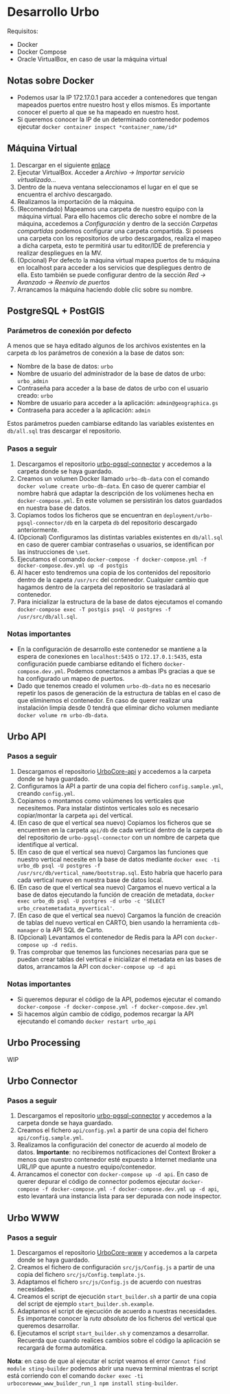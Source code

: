 # Desarrollo Urbo
Requisitos:
- Docker
- Docker Compose
- Oracle VirtualBox, en caso de usar la máquina virtual

## Notas sobre Docker
- Podemos usar la IP 172.17.0.1 para acceder a contenedores que tengan mapeados puertos entre nuestro host y ellos mismos. Es importante conocer el puerto al que se ha mapeado en nuestro host.
- Si queremos conocer la IP de un determinado contenedor podemos ejecutar `docker container inspect *container_name/id*`

## Máquina Virtual

1. Descargar en el siguiente [enlace](https://drive.google.com/file/d/1_AgD2uQO6QVkLDCGGwIOD2Y1xItC_87z/view?usp=sharing)
2. Ejecutar VirtualBox. Acceder a _Archivo -> Importar servicio virtualizado..._
3. Dentro de la nueva ventana seleccionamos el lugar en el que se encuentra el archivo descargado.
4. Realizamos la importación de la máquina.
5. (Recomendado) Mapeamos una carpeta de nuestro equipo con la máquina virtual. Para ello hacemos clic derecho sobre el
   nombre de la máquina, accedemos a _Configuración_ y dentro de la sección _Carpetas compartidas_ podemos configurar
   una carpeta compartida. Si posees una carpeta con los repositorios de urbo descargados, realiza el mapeo a dicha carpeta, esto te permitirá usar tu editor/IDE de preferencia y realizar despliegues en la MV.
6. (Opcional) Por defecto la máquina virtual mapea puertos de tu máquina en localhost para acceder a los servicios que
   despliegues dentro de ella. Esto también se puede configurar dentro de la sección _Red -> Avanzado -> Reenvío de puertos_
7. Arrancamos la máquina haciendo doble clic sobre su nombre.

## PostgreSQL + PostGIS

### Parámetros de conexión por defecto

A menos que se haya editado algunos de los archivos existentes en la carpeta `db` los parámetros de conexión a la base de datos son:
- Nombre de la base de datos: `urbo`
- Nombre de usuario del administrador de la base de datos de urbo: `urbo_admin`
- Contraseña para acceder a la base de datos de urbo con el usuario creado: `urbo`
- Nombre de usuario para acceder a la aplicación: `admin@geographica.gs`
- Contraseña para acceder a la aplicación: `admin`

Estos parámetros pueden cambiarse editando las variables existentes en `db/all.sql` tras descargar el repositorio.

### Pasos a seguir
1. Descargamos el repositorio [urbo-pgsql-connector](https://github.com/GeographicaGS/urbo-pgsql-connector.git) y accedemos a la carpeta donde se haya guardado.
2. Creamos un volumen Docker llamado `urbo-db-data` con el comando `docker volume create urbo-db-data`. En caso de querer cambiar el nombre habrá que adaptar la descripción de los volúmenes hecha en `docker-compose.yml`. En este volumen se persistirán los datos guardados en nuestra base de datos.
3. Copiamos todos los ficheros que se encuentran en `deployment/urbo-pgsql-connector/db` en la carpeta `db` del repositorio descargado anteriormente.
4. (Opcional) Configuramos las distintas variables existentes en `db/all.sql` en caso de querer cambiar contraseñas o usuarios, se identifican por las instrucciones de `\set`.
5. Ejecutamos el comando `docker-compose -f docker-compose.yml -f docker-compose.dev.yml up -d postgis`
6. Al hacer esto tendremos una copia de los contenidos del repositorio dentro de la capeta `/usr/src` del contenedor. Cualquier cambio que hagamos dentro de la carpeta del repositorio se trasladará al contenedor.
7. Para inicializar la estructura de la base de datos ejecutamos el comando `docker-compose exec -T postgis psql -U postgres -f /usr/src/db/all.sql`.

### Notas importantes
- En la configuración de desarrollo este contenedor se mantiene a la espera de conexiones en `localhost:5435` o `172.17.0.1:5435`, esta configuración puede cambiarse editando el fichero `docker-compose.dev.yml`. Podemos conectarnos a ambas IPs gracias a que se ha configurado un mapeo de puertos.
- Dado que tenemos creado el volumen `urbo-db-data` no es necesario repetir los pasos de generación de la estructura de tablas en el caso de que eliminemos el contenedor. En caso de querer realizar una instalación limpia desde 0 tendrá que eliminar dicho volumen mediante `docker volume rm urbo-db-data`.


## Urbo API

### Pasos a seguir
1. Descargamos el repositorio [UrboCore-api](https://github.com/GeographicaGS/UrboCore-api.git) y accedemos a la carpeta donde se haya guardado.
2. Configuramos la API a partir de una copia del fichero `config.sample.yml`, creando `config.yml`.
3. Copiamos o montamos como volúmenes los verticales que necesitemos. Para instalar distintos verticales solo es necesario copiar/montar la carpeta `api` del vertical.
4. (En caso de que el vertical sea nuevo) Copiamos los ficheros que se encuentren en la carpeta `api/db` de cada vertical dentro de la carpeta `db` del repositorio de `urbo-pgsql-connector` con un nombre de carpeta que identifique al vertical.
5. (En caso de que el vertical sea nuevo) Cargamos las funciones que nuestro vertical necesite en la base de datos mediante `docker exec -ti urbo_db psql -U postgres -f /usr/src/db/vertical_name/bootstrap.sql`. Esto habría que hacerlo para cada vertical nuevo en nuestra base de datos local.
6. (En caso de que el vertical sea nuevo) Cargamos el nuevo vertical a la base de datos ejecutando la función de creación de metadata, `docker exec urbo_db psql -U postgres -d urbo -c 'SELECT urbo_createmetadata_myvertical'`.
7. (En caso de que el vertical sea nuevo) Cargamos la función de creación de tablas del nuevo vertical en CARTO, bien usando la herramienta `cdb-manager` o la API SQL de Carto.
8. (Opcional) Levantamos el contenedor de Redis para la API con `docker-compose up -d redis`.
9. Tras comprobar que tenemos las funciones necesarias para que se puedan crear tablas del vertical e inicializar el metadata en las bases de datos, arrancamos la API con `docker-compose up -d api`

### Notas importantes
- Si queremos depurar el código de la API, podemos ejecutar el comando `docker-compose -f docker-compose.yml -f docker-compose.dev.yml`
- Si hacemos algún cambio de código, podemos recargar la API ejecutando el comando `docker restart urbo_api`

## Urbo Processing
WIP

## Urbo Connector

### Pasos a seguir
1. Descargamos el repositorio [urbo-pgsql-connector](https://github.com/GeographicaGS/urbo-pgsql-connector.git) y accedemos a la carpeta donde se haya guardado.
2. Creamos el fichero `api/config.yml` a partir de una copia del fichero `api/config.sample.yml`.
3. Realizamos la configuración del conector de acuerdo al modelo de datos. **Importante**: no recibiremos notificaciones del Context Broker a menos que nuestro contenedor esté expuesto a Internet mediante una URL/IP que apunte a nuestro equipo/contenedor.
4. Arrancamos el conector con `docker-compose up -d api`. En caso de querer depurar el código de connector podemos ejecutar `docker-compose -f docker-compose.yml -f docker-compose.dev.yml up -d api`, esto levantará una instancia lista para ser depurada con node inspector.

## Urbo WWW
### Pasos a seguir
1. Descargamos el repositorio [UrboCore-www](https://github.com/GeographicaGS/UrboCore-www.git) y accedemos a la carpeta donde se haya guardado.
2. Creamos el fichero de configuración `src/js/Config.js` a partir de una copia del fichero `src/js/Config.template.js`.
3. Adaptamos el fichero `src/js/Config.js` de acuerdo con nuestras necesidades.
4. Creamos el script de ejecución `start_builder.sh` a partir de una copia del script de ejemplo `start_builder.sh.example`.
5. Adaptamos el script de ejecución de acuerdo a nuestras necesidades. Es importante conocer la _ruta absoluta_ de los ficheros del vertical que queremos desarrollar.
6. Ejecutamos el script `start_builder.sh` y comenzamos a desarrollar. Recuerda que cuando realices cambios sobre el código la aplicación se recargará de forma automática.

**Nota**: en caso de que al ejecutar el script veamos el error `Cannot find module sting-builder` podemos abrir una nueva terminal mientras el script está corriendo con el comando `docker exec -ti urbocorewww_www_builder_run_1 npm install sting-builder`.
